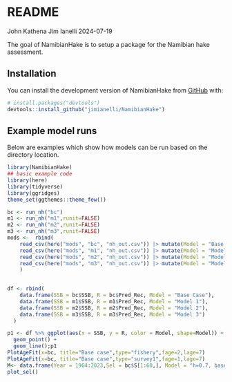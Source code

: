 
README
================
John Kathena
Jim Ianelli
2024-07-19

<!-- badges: start -->
<!-- badges: end -->

The goal of NamibianHake is to setup a package for the Namibian hake assessment.

## Installation

You can install the development version of NamibianHake from [GitHub](https://github.com/) with:

``` r
# install.packages("devtools")
devtools::install_github("jimianelli/NamibianHake")
```

## Example model runs

Below are examples which show how models can be run based on the directory location.

``` r
library(NamibianHake)
## basic example code
library(here)
library(tidyverse)
library(ggridges)
theme_set(ggthemes::theme_few())

bc <- run_nh("bc")
m1 <- run_nh("m1",runit=FALSE)
m2 <- run_nh("m2",runit=FALSE)
m3 <- run_nh("m3",runit=FALSE)
mods <-  rbind(
    read_csv(here("mods", "bc", "nh_out.csv")) |> mutate(Model = "Base Case"),
    read_csv(here("mods", "m1", "nh_out.csv")) |> mutate(Model = "Model 1"),
    read_csv(here("mods", "m2", "nh_out.csv")) |> mutate(Model = "Model 2"),
    read_csv(here("mods", "m3", "nh_out.csv")) |> mutate(Model = "Model 3")
    )
  

df <- rbind(
    data.frame(SSB = bc$SSB, R = bc$Pred_Rec, Model = "Base Case"),
    data.frame(SSB = m1$SSB, R = m1$Pred_Rec, Model = "Model 1"),
    data.frame(SSB = m2$SSB, R = m2$Pred_Rec, Model = "Model 2"),
    data.frame(SSB = m3$SSB, R = m3$Pred_Rec, Model = "Model 3") 
  ) 

p1 <- df %>% ggplot(aes(x = SSB, y = R, color = Model, shape=Model)) +
  geom_point() +
  geom_line();p1
PlotAgeFit(x=bc, title="Base case",type="fishery",fage=2,lage=7)
PlotAgeFit(x=bc, title="Base case",type="survey1",fage=1,lage=7)
M<- data.frame(Year = 1964:2023,Sel = bc$S[1:60,], Model = "h=0.7, base case")
plot_sel()

```

